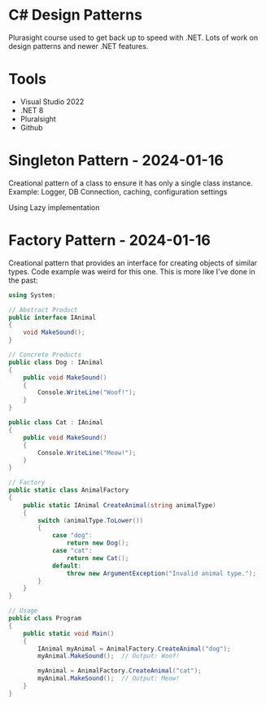 # C# Design Patterns
Plurasight course used to get back up to speed with .NET.  Lots of work on design patterns and newer .NET features.


# Tools
 - Visual Studio 2022
 - .NET 8
 - Pluralsight
 - Github


# Singleton Pattern - 2024-01-16

Creational pattern of a class to ensure it has only a single class instance.  Example: Logger, DB Connection, caching, configuration settings

Using Lazy<T> implementation


# Factory Pattern - 2024-01-16

Creational pattern that provides an interface for creating objects of similar types.  Code example was weird for this one.  This is more like I've done in the past:

```csharp
using System;

// Abstract Product
public interface IAnimal
{
    void MakeSound();
}

// Concrete Products
public class Dog : IAnimal
{
    public void MakeSound()
    {
        Console.WriteLine("Woof!");
    }
}

public class Cat : IAnimal
{
    public void MakeSound()
    {
        Console.WriteLine("Meow!");
    }
}

// Factory
public static class AnimalFactory
{
    public static IAnimal CreateAnimal(string animalType)
    {
        switch (animalType.ToLower())
        {
            case "dog":
                return new Dog();
            case "cat":
                return new Cat();
            default:
                throw new ArgumentException("Invalid animal type.");
        }
    }
}

// Usage
public class Program
{
    public static void Main()
    {
        IAnimal myAnimal = AnimalFactory.CreateAnimal("dog");
        myAnimal.MakeSound();  // Output: Woof!

        myAnimal = AnimalFactory.CreateAnimal("cat");
        myAnimal.MakeSound();  // Output: Meow!
    }
}
```




